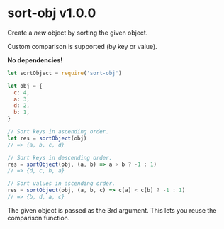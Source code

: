 # sort-obj v1.0.0

Create a *new* object by sorting the given object.

Custom comparison is supported (by key or value).

**No dependencies!**

```js
let sortObject = require('sort-obj')

let obj = {
  c: 4,
  a: 3,
  d: 2,
  b: 1,
}

// Sort keys in ascending order.
let res = sortObject(obj)
// => {a, b, c, d}

// Sort keys in descending order.
res = sortObject(obj, (a, b) => a > b ? -1 : 1)
// => {d, c, b, a}

// Sort values in ascending order.
res = sortObject(obj, (a, b, c) => c[a] < c[b] ? -1 : 1)
// => {b, d, a, c}
```

The given object is passed as the 3rd argument. This lets you
reuse the comparison function.
